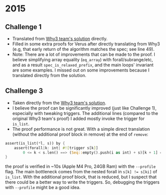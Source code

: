 # 2015

## Challenge 1
- Translated from [Why3 team's solution](https://toccata.gitlabpages.inria.fr/toccata/gallery/verifythis2015.en.html) directly.
- Filled in some extra proofs for Verus after directly translating from Why3 (e.g, that early return of the algorithm matches the spec; see line 49).
- Note: There are a lot of improvements that can be made to the proof. I believe simplifying array equality (`eq_array`) with forall/subrange/etc, and as a result `spec_is_relaxed_prefix`, and the main loops' invariant are some examples. I missed out on some improvements because I translated directly from the solution.

## Challenge 3
- Taken directly from the [Why3 team's solution](https://toccata.gitlabpages.inria.fr/toccata/gallery/verifythis2015.en.html).
- I believe the proof can be significantly improved (just like Challenge 1), especially with tweaking triggers. The additional lines (compared to the original Why3 team's proof) I added mostly invoke the trigger for `is_list`. 
- The proof performance is not great. With a simple direct translation (without the additional proof block in remove) at the end of `remove`:
```rs
assert(is_list(*l, s)) by {
    assert(forall|k: int| #![trigger s[k]]
        0 <= k < s.len() ==> (Seq::empty().push(i as int) + s)[k + 1] == s[k]);
}
```

the proof is verified in ~10s (Apple M4 Pro, 24GB Ram) with the `--profile` flag. The main bottleneck comes from the nested forall in `s[k] != s[ki]` of `is_list`. With the additional proof block, that is reduced, but I suspect that there could be a better way to write the triggers. So, debugging the triggers with `--profile` might be a good idea.
